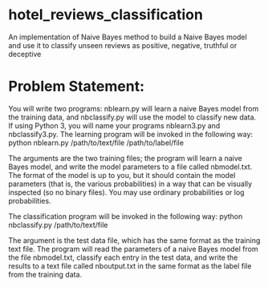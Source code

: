 # hotel_reviews_classification
An implementation of Naive Bayes method to build a Naive Bayes model and use it to classify unseen reviews as positive, negative, truthful or deceptive

# Problem Statement:
You will write two programs: nblearn.py will learn a naive Bayes model from the training data, and
nbclassify.py will use the model to classify new data. If using Python 3, you will name your
programs nblearn3.py and nbclassify3.py. The learning program will be invoked in the
following way:
python nblearn.py /path/to/text/file /path/to/label/file


The arguments are the two training files; the program will learn a naive Bayes model, and write the
model parameters to a file called nbmodel.txt. The format of the model is up to you, but it should
contain the model parameters (that is, the various probabilities) in a way that can be visually
inspected (so no binary files). You may use ordinary probabilities or log probabilities.

The classification program will be invoked in the following way:
python nbclassify.py /path/to/text/file

The argument is the test data file, which has the same format as the training text file. The program will
read the parameters of a naive Bayes model from the file nbmodel.txt, classify each entry in the
test data, and write the results to a text file called nboutput.txt in the same format as the label file
from the training data.
